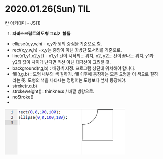 # 2020.01.26\(Sun\) TIL

칸 아카데미 - JS\(1\)

1. **자바스크립트의 도형 그리기 함들**

* ellipse\(x,y,w,h\) - x,y가 원의 중심을 기준으로 함. 
* rect\(x,y,w,h\) - x,y는 중앙이 아닌 좌상단 모서리를 기준으로.
* line\(x1,y1,x2,y2\) - x1,y1 선이 시작되는 위치,  x2, y2는 선이 끝나는 위치. y1과 y2의 값이 차이가 난다면 직선 아닌 대각선이 그려질 것.
* background\(r,g,b\) : 배경색 지정. 프로그램 상단에 위치해야 합니다.
* fill\(r,g,b\) : 도형 내부의 색 칠하기. fill 이후에 등장하는 모든 도형을 이 색으로 칠하라는 뜻. 도형의 색을 나타내는 명령어는 도형보다 앞서 등장해야.
* stroke\(r,g,b\) 
* strokeweight\(\) : thinkness / 바깥 방향으로.
* noStroke\(\)
* 
![](../../.gitbook/assets/untitled.png)



